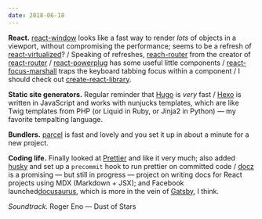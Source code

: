 ```yaml
---
date: 2018-06-18
---
```


__React.__ [react-window](https://github.com/bvaughn/react-window) looks like a fast way to render _lots_ of objects in a viewport, without compromising the performance; seems to be a refresh of [react-virtualized](https://github.com/bvaughn/react-virtualized)? / Speaking of refreshes, [reach-router](https://github.com/reach/router) from the creator of [react-router](https://github.com/ReactTraining/react-router) / [react-powerplug](https://github.com/renatorib/react-powerplug) has some useful little components / [react-focus-marshall](https://github.com/jossmac/react-focus-marshal) traps the keyboard tabbing focus within a component / I should check out [create-react-library](https://github.com/transitive-bullshit/create-react-library).

__Static site generators.__ Regular reminder that [Hugo](http://gohugo.io/) is _very_ fast / [Hexo](https://github.com/hexojs/hexo) is written in JavaScript and works with nunjucks templates, which are like Twig templates from PHP (or Liquid in Ruby, or Jinja2 in Python) — my favorite tempalting language.

__Bundlers.__ [parcel](https://github.com/parcel-bundler/parcel) is fast and lovely and you set it up in about a minute for a new project. 

__Coding life.__ Finally looked at [Prettier](https://prettier.io/) and like it very much; also added [husky](https://github.com/typicode/husky) and set up a `precommit` hook to run prettier on committed code / [docz](https://github.com/pedronauck/docz) is a promising — but still in progress — project on writing docs for React projects using MDX (Markdown + JSX); and Facebook launched[docusaurus](https://docusaurus.io/), which is more in the vein of [Gatsby](http://gatsbyjs.org/), I think.

_Soundtrack._ Roger Eno — Dust of Stars